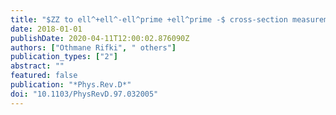 ```yaml
---
title: "$ZZ to ell^+ell^-ell^prime +ell^prime -$ cross-section measurements and search for anomalous triple gauge couplings in 13 TeV $pp$ collisions with the ATLAS detector"
date: 2018-01-01
publishDate: 2020-04-11T12:00:02.876090Z
authors: ["Othmane Rifki", " others"]
publication_types: ["2"]
abstract: ""
featured: false
publication: "*Phys.Rev.D*"
doi: "10.1103/PhysRevD.97.032005"
---
```



